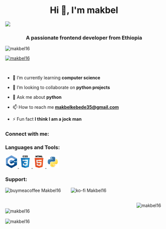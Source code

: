 <h1 align="center">Hi 👋, I'm makbel</h1>
<p> <img src="https://www.freepik.com/free-ai-image/3d-rendering-kid-playing-digital-game_72603692.htm#fromView=keyword&page=1&position=16&uuid=5be1e0dc-3514-4ba8-aaeb-dbe1b93d6e53&new_detail=true"/></p>
<h3 align="center">A passionate frontend developer from Ethiopia</h3>

<p align="left"> <img src="https://komarev.com/ghpvc/?username=makbel16&label=Profile%20views&color=0e75b6&style=flat" alt="makbel16" /> </p>

<p align="left"> <a href="https://github.com/ryo-ma/github-profile-trophy"><img src="https://github-profile-trophy.vercel.app/?username=makbel16" alt="makbel16" /></a> </p>

<p align="left"> <a href="https://twitter.com/" target="blank"><img src="https://img.shields.io/twitter/follow/?logo=twitter&style=for-the-badge" alt="" /></a> </p>

- 🌱 I’m currently learning **computer science**

- 👯 I’m looking to collaborate on **python projects**

- 💬 Ask me about **python**

- 📫 How to reach me **makbelkebede35@gmail.com**

- ⚡ Fun fact **I think I am a jock man**

<h3 align="left">Connect with me:</h3>
<p align="left">
</p>

<h3 align="left">Languages and Tools:</h3>
<p align="left"> <a href="https://www.w3schools.com/cpp/" target="_blank" rel="noreferrer"> <img src="https://raw.githubusercontent.com/devicons/devicon/master/icons/cplusplus/cplusplus-original.svg" alt="cplusplus" width="40" height="40"/> </a> <a href="https://www.w3schools.com/css/" target="_blank" rel="noreferrer"> <img src="https://raw.githubusercontent.com/devicons/devicon/master/icons/css3/css3-original-wordmark.svg" alt="css3" width="40" height="40"/> </a> <a href="https://www.w3.org/html/" target="_blank" rel="noreferrer"> <img src="https://raw.githubusercontent.com/devicons/devicon/master/icons/html5/html5-original-wordmark.svg" alt="html5" width="40" height="40"/> </a> <a href="https://www.python.org" target="_blank" rel="noreferrer"> <img src="https://raw.githubusercontent.com/devicons/devicon/master/icons/python/python-original.svg" alt="python" width="40" height="40"/> </a> </p>

<h3 align="left">Support:</h3>
<p><a href="https://www.buymeacoffee.com/buymeacoffee Makbel16"> <img align="left" src="https://cdn.buymeacoffee.com/buttons/v2/default-yellow.png" height="50" width="210" alt="buymeacoffee Makbel16" /></a><a href="https://ko-fi.com/ko-fi Makbel16"> <img align="left" src="https://cdn.ko-fi.com/cdn/kofi3.png?v=3" height="50" width="210" alt="ko-fi Makbel16" /></a></p><br><br>

<p><img align="left" src="https://github-readme-stats.vercel.app/api/top-langs?username=makbel16&show_icons=true&locale=en&layout=compact" alt="makbel16" /></p>

<p>&nbsp;<img align="center" src="https://github-readme-stats.vercel.app/api?username=makbel16&show_icons=true&locale=en" alt="makbel16" /></p>

<p><img align="center" src="https://github-readme-streak-stats.herokuapp.com/?user=makbel16&" alt="makbel16" /></p>
